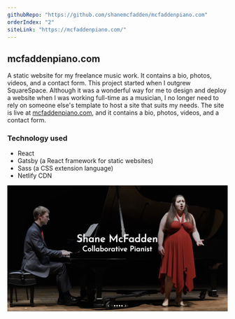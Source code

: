 ```yaml
---
githubRepo: "https://github.com/shanemcfadden/mcfaddenpiano.com"
orderIndex: "2"
siteLink: "https://mcfaddenpiano.com/"
---
```


## mcfaddenpiano.com

A static website for my freelance music work. It contains a bio, photos, videos, and a contact form.
This project started when I outgrew SquareSpace. Although it was a wonderful way for me to design and deploy a website when I was working full-time as a musician, I no longer need to rely on someone else's template to host a site that suits my needs. The site is live at [mcfaddenpiano.com](https://mcfaddenpiano.com), and it contains a bio, photos, videos, and a contact form.

### Technology used

- React
- Gatsby (a React framework for static websites)
- Sass (a CSS extension language)
- Netlify CDN

[![mcfaddenpiano.com screenshot](../../images/mcfaddenpianoScreenshot.jpg)](https://mcfaddenpiano.com)
